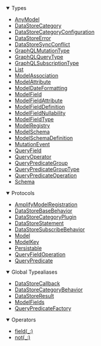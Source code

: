 <details open>
<summary>Types</summary>

  - [AnyModel](AnyModel)
  - [DataStoreCategory](DataStoreCategory)
  - [DataStoreCategoryConfiguration](DataStoreCategoryConfiguration)
  - [DataStoreError](DataStoreError)
  - [DataStoreSyncConflict](DataStoreSyncConflict)
  - [GraphQLMutationType](GraphQLMutationType)
  - [GraphQLQueryType](GraphQLQueryType)
  - [GraphQLSubscriptionType](GraphQLSubscriptionType)
  - [List](List)
  - [ModelAssociation](ModelAssociation)
  - [ModelAttribute](ModelAttribute)
  - [ModelDateFormatting](ModelDateFormatting)
  - [ModelField](ModelField)
  - [ModelFieldAttribute](ModelFieldAttribute)
  - [ModelFieldDefinition](ModelFieldDefinition)
  - [ModelFieldNullability](ModelFieldNullability)
  - [ModelFieldType](ModelFieldType)
  - [ModelRegistry](ModelRegistry)
  - [ModelSchema](ModelSchema)
  - [ModelSchemaDefinition](ModelSchemaDefinition)
  - [MutationEvent](MutationEvent)
  - [QueryField](QueryField)
  - [QueryOperator](QueryOperator)
  - [QueryPredicateGroup](QueryPredicateGroup)
  - [QueryPredicateGroupType](QueryPredicateGroupType)
  - [QueryPredicateOperation](QueryPredicateOperation)
  - [Schema](Schema)

</details>

<details open>
<summary>Protocols</summary>

  - [AmplifyModelRegistration](AmplifyModelRegistration)
  - [DataStoreBaseBehavior](DataStoreBaseBehavior)
  - [DataStoreCategoryPlugin](DataStoreCategoryPlugin)
  - [DataStoreStatement](DataStoreStatement)
  - [DataStoreSubscribeBehavior](DataStoreSubscribeBehavior)
  - [Model](Model)
  - [ModelKey](ModelKey)
  - [Persistable](Persistable)
  - [QueryFieldOperation](QueryFieldOperation)
  - [QueryPredicate](QueryPredicate)

</details>

<details open>
<summary>Global Typealiases</summary>

  - [DataStoreCallback](DataStoreCallback)
  - [DataStoreCategoryBehavior](DataStoreCategoryBehavior)
  - [DataStoreResult](DataStoreResult)
  - [ModelFields](ModelFields)
  - [QueryPredicateFactory](QueryPredicateFactory)

</details>

<details open>
<summary>Operators</summary>

  - [field(\_:)](field\(_:\))
  - [not(\_:)](not\(_:\))

</details>
